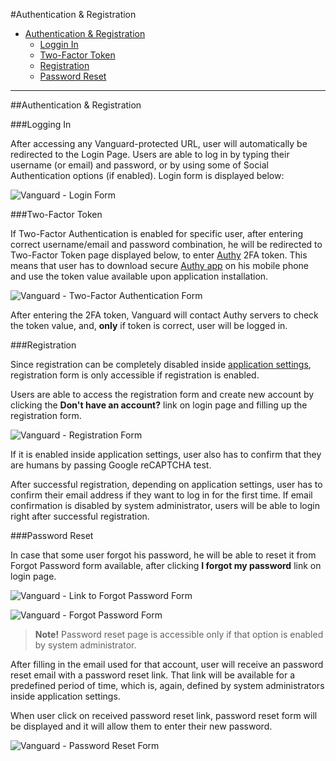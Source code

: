 #Authentication & Registration

* [Authentication & Registration](#authentication-and-registration)
	* [Loggin In](#logging-in)
	* [Two-Factor Token](#two-factor-token)
	* [Registration](#registration)
	* [Password Reset](#password-reset)

---

<a name="authentication-and-registration"></a>
##Authentication & Registration

<a name="logging-in"></a>
###Logging In

After accessing any Vanguard-protected URL, user will automatically be redirected to the Login Page.  Users are able to log in by typing their username (or email) and password, or by using some of Social Authentication options (if enabled). Login form is displayed below:

![Vanguard - Login Form](assets/img/login.png)

<a name="two-factor-token"></a>
###Two-Factor Token

If Two-Factor Authentication is enabled for specific user, after entering correct username/email and password combination, he will be redirected to Two-Factor Token page displayed below, to enter [Authy](https://www.authy.com/) 2FA token. This means that user has to download secure [Authy app](https://www.authy.com/app/) on his mobile phone and use the token value available upon application installation.

![Vanguard - Two-Factor Authentication Form](assets/img/2fa-token.png)

After entering the 2FA token, Vanguard will contact Authy servers to check the token value, and, **only** if token is correct, user will be logged in.

<a name="registration"></a>
###Registration

Since registration can be completely disabled inside [application settings](settings.html#auth), registration form is only accessible if registration is enabled.

Users are able to access the registration form and create new account by clicking the **Don't have an account?** link on login page and filling up the registration form.

![Vanguard - Registration Form](assets/img/registration.png)

If it is enabled inside application settings, user also has to confirm that they are humans by passing Google reCAPTCHA test.

After successful registration, depending on application settings, user has to confirm their email address if they want to log in for the first time. If email confirmation is disabled by system administrator, users will be able to login right after successful registration.

<a name="password-reset"></a>
###Password Reset

In case that some user forgot his password, he will be able to reset it from Forgot Password form available, after clicking **I forgot my password** link on login page.

![Vanguard - Link to Forgot Password Form](assets/img/login-password-remind.png)

![Vanguard - Forgot Password Form](assets/img/password-remind.png)

>**Note!** Password reset page is accessible only if that option is enabled by system administrator.

After filling in the email used for that account, user will receive an password reset email with a password reset link. That link will be available for a predefined period of time, which is, again, defined by system administrators inside application settings.

When user click on received password reset link, password reset form will be displayed and it will allow them to enter their new password.

![Vanguard - Password Reset Form](assets/img/password-reset.png)
